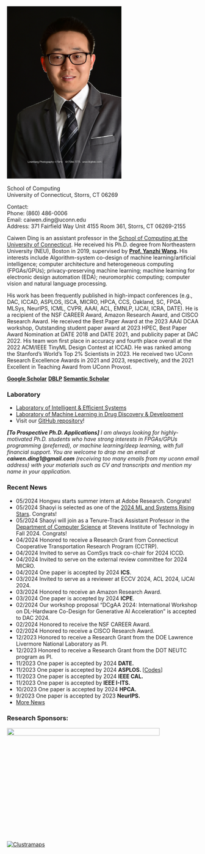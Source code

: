 
<html lang="en-US">
<head>
<meta charset="UTF-8">
<div class="gallery">
      <img src="caiwen.jpg" alt="caiwen ding" width="300">
</div>

School of Computing<br />
University of Connecticut, Storrs, CT 06269</p>
<p>Contact:<br />
Phone: (860) 486-0006<br />
Email: caiwen.ding@uconn.edu<br />
Address: 371 Fairfield Way Unit 4155 Room 361, Storrs, CT 06269-2155</p>

<p>Caiwen Ding is an assistant professor in the <a href="https://www.cse.uconn.edu/">School of Computing at the University of Connecticut</a>. He received his Ph.D. degree from Northeastern University (NEU), Boston in 2019, supervised by <strong><a href="https://web.northeastern.edu/yanzhiwang/">Prof. Yanzhi Wang</a>. </strong>His interests include Algorithm-system co-design of machine learning/artificial intelligence; computer architecture and heterogeneous computing (FPGAs/GPUs); privacy-preserving machine learning; machine learning for electronic design automation (EDA); neuromorphic computing; computer vision and natural language processing.</p>
<p>His work has been frequently published in high-impact conferences (e.g., DAC, ICCAD, ASPLOS, ISCA, MICRO, HPCA, CCS, Oakland, SC, FPGA, MLSys, NeurIPS, ICML, CVPR, AAAI, ACL, EMNLP, IJCAI, ICRA, DATE). He is a recipient of the NSF CAREER Award, Amazon Research Award, and CISCO Research Award. He received the Best Paper Award at the 2023 AAAI DCAA workshop, Outstanding student paper award at 2023 HPEC, Best Paper Award Nomination at DATE 2018 and DATE 2021, and publicity paper at DAC 2022. His team won first place in accuracy and fourth place overall at the 2022 ACM/IEEE TinyML Design Contest at ICCAD. He was ranked among the Stanford&#8217;s World&#8217;s Top 2% Scientists in 2023. He received two UConn Research Excellence Awards in 2021 and 2023, respectively, and the 2021 Excellent in Teaching Award from UConn Provost.</p>
<p><a class="dhtgD aw5Odc external" href="https://scholar.google.com/citations?user=7hR0r_EAAAAJ&amp;hl=en" target="_blank" rel="noopener"><strong>Google Scholar</strong></a> <strong><a href="https://dblp.org/pid/175/2489.html">DBLP</a> <a href="https://www.semanticscholar.org/author/Caiwen-Ding/2881873">Semantic Scholar</a></strong></p>
<h3>Laboratory</h3>
<ul>
<li><a href="https://caiwending.cse.uconn.edu/">Laboratory of Intelligent &amp; Efficient Systems </a></li>
<li><a class="external" href="https://mlddd-ct.github.io/" rel="noopener">Laboratory of Machine Learning in Drug Discovery &amp; Development</a></li>
<li>Visit our <a href="https://github.com/ies-uconn">GitHub repository</a>!</li>
</ul>
<div id="i4c-dialogs-container"><em><strong>[To Prospective Ph.D. Applications]</strong> I am always looking for highly-motivated Ph.D. students who have strong interests in FPGAs/GPUs programming (preferred), or machine learning/deep learning, with full financial support. You are welcome to drop me an email at <strong>caiwen.ding1@gmail.com</strong> (receiving too many emails from my uconn email address) with your materials such as CV and transcripts and mention my name in your application.</em></div>
<div id="i4c-dialogs-container"></div>
</div>
		</div></div></div><div id="pg-21-1"  class="panel-grid panel-no-style" ><div id="pgc-21-1-0"  class="panel-grid-cell" ><div id="panel-21-1-0-0" class="so-panel widget widget_siteorigin-panels-builder panel-first-child" data-index="3" ><div id="pl-w5d8c1a3d6d472"  class="panel-layout" ><div id="pg-w5d8c1a3d6d472-0"  class="panel-grid panel-no-style" ><div id="pgc-w5d8c1a3d6d472-0-0"  class="panel-grid-cell" ><div id="panel-w5d8c1a3d6d472-0-0-0" class="so-panel widget widget_text panel-first-child panel-last-child" data-index="0" ><div class="panel-widget-style panel-widget-style-for-w5d8c1a3d6d472-0-0-0" ><h3 class="widget-title">Recent News</h3>			<div class="textwidget"><ul>
<li>05/2024 Hongwu starts summer intern at Adobe Research. Congrats!</li>
<li>05/2024 Shaoyi is selected as one of the <a href="https://mlcommons.org/2024/02/call-for-ml-and-systems-rising-stars-2024/">2024 ML and Systems Rising Stars</a>. Congrats!</li>
<li>05/2024 Shaoyi will join as a Tenure-Track Assistant Professor in the <a href="https://www.stevens.edu/school-engineering-science/departments/computer-science">Department of Computer Science</a> at Stevens Institute of Technology in Fall 2024. Congrats!</li>
<li>04/2024 Honored to receive a Research Grant from Connecticut Cooperative Transportation Research Program (CCTRP).</li>
<li>04/2024 Invited to serve as ComSys track co-chair for 2024 ICCD.</li>
<li>04/2024 Invited to serve on the external review committee for 2024 MICRO.</li>
<li>04/2024 One paper is accepted by 2024 <strong>ICS</strong>.</li>
<li>03/2024 Invited to serve as a reviewer at ECCV 2024, ACL 2024, IJCAI 2024.</li>
<li>03/2024 Honored to receive an Amazon Research Award.</li>
<li>03/2024 One paper is accepted by 2024 <strong>ICPE</strong>.</li>
<li>02/2024 Our workshop proposal “DCgAA 2024: International Workshop on DL-Hardware Co-Design for <span class="outlook-search-highlight" data-markjs="true">Ge</span>nerative AI Acceleration” is accepted to DAC 2024.</li>
<li>02/2024 Honored to receive the NSF CAREER Award.</li>
<li>02/2024 Honored to receive a CISCO Research Award.</li>
<li>12/2023 Honored to receive a Research Grant from the <span dir="ltr" role="presentation">DOE </span><span dir="ltr" role="presentation">Lawrence Livermore National Laboratory</span> as PI.</li>
<li>12/2023 Honored to receive a Research Grant from the DOT NEUTC program as PI.</li>
<li>11/2023 One paper is accepted by 2024 <strong>DATE.</strong></li>
<li>11/2023 One paper is accepted by 2024 <strong>ASPLOS. </strong>[<a href="https://github.com/harveyp123/MaxK-GNN">Codes</a>]</li>
<li>11/2023 One paper is accepted by 2024 <strong>IEEE CAL.</strong></li>
<li>11/2023 One paper is accepted by <strong>IEEE I-ITS.</strong></li>
<li>10/2023 One paper is accepted by 2024 <strong>HPCA.</strong></li>
<li>9/2023 One paper is accepted by 2023 <strong>NeurIPS.</strong></li>
<li><a href="https://caiwending.cse.uconn.edu/news/">More News</a></li>
</ul>
</div>
		</div></div></div></div></div></div><div id="panel-21-1-0-1" class="so-panel widget widget_media_image" data-index="4" ><h3 class="widget-title">Research Sponsors:</h3><img fetchpriority="high" decoding="async" width="400" height="282" src="https://caiwending-cse.media.uconn.edu/wp-content/uploads/sites/2888/2024/04/Screenshot-2024-04-04-000026-400x282.png" class="image wp-image-1811  attachment-medium size-medium" alt="" style="max-width: 100%; height: auto;" srcset="https://caiwending-cse.media.uconn.edu/wp-content/uploads/sites/2888/2024/04/Screenshot-2024-04-04-000026-400x282.png 400w, https://caiwending-cse.media.uconn.edu/wp-content/uploads/sites/2888/2024/04/Screenshot-2024-04-04-000026-768x541.png 768w, https://caiwending-cse.media.uconn.edu/wp-content/uploads/sites/2888/2024/04/Screenshot-2024-04-04-000026.png 913w" sizes="(max-width: 400px) 100vw, 400px" /></div><div id="panel-21-1-0-2" class="so-panel widget widget_text panel-last-child" data-index="5" >			<div class="textwidget"><p><a href='https://clustrmaps.com/site/1b8gj'  title='Visit tracker'><img src='//clustrmaps.com/map_v2.png?cl=ffffff&#038;w=a&#038;t=n&#038;d=zYnJubu8_t2CisD9KLnxbDAqRUhDMEygqV4ragPD4Qo'alt="Clustramaps"/></a></p>
</div>
		</div></div></div></div>	</div>
		 
	

